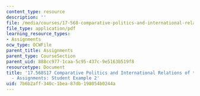 ```yaml
---
content_type: resource
description: ''
file: /media/courses/17-568-comparative-politics-and-international-relations-of-the-middle-east-spring-2017/7b6b2aff340c1bea87db198054b0244a_MIT17_568S17_Political_Violence.pdf
file_type: application/pdf
learning_resource_types:
- Assignments
ocw_type: OCWFile
parent_title: Assignments
parent_type: CourseSection
parent_uid: 888cc977-1caa-5c95-437c-9e5163b519f8
resourcetype: Document
title: '17.568S17 Comparative Politics and International Relations of the Middle East
  - Assignments: Student Example 2'
uid: 7b6b2aff-340c-1bea-87db-198054b0244a
---
```

